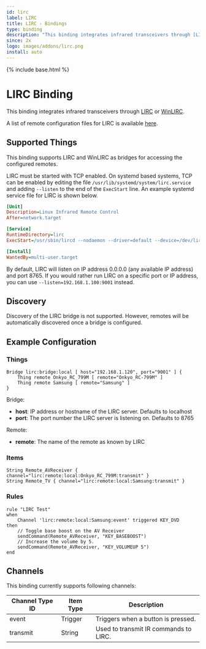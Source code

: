 ```yaml
---
id: lirc
label: LIRC
title: LIRC - Bindings
type: binding
description: "This binding integrates infrared transceivers through [LIRC](http://www.lirc.org) or [WinLIRC](http://winlirc.sourceforge.net)."
since: 2x
logo: images/addons/lirc.png
install: auto
---
```


<!-- Attention authors: Do not edit directly. Please add your changes to the appropriate source repository -->

{% include base.html %}

# LIRC Binding

This binding integrates infrared transceivers through [LIRC](http://www.lirc.org) or [WinLIRC](http://winlirc.sourceforge.net).

A list of remote configuration files for LIRC is available [here](http://lirc-remotes.sourceforge.net/remotes-table.html).


## Supported Things

This binding supports LIRC and WinLIRC as bridges for accessing the configured remotes.

LIRC must be started with TCP enabled. On systemd based systems, TCP can be enabled by editing the file
`/usr/lib/systemd/system/lirc.service` and adding `--listen` to the end of the `ExecStart` line. An example
systemd service file for LIRC is shown below.

```ini
[Unit]
Description=Linux Infrared Remote Control
After=network.target

[Service]
RuntimeDirectory=lirc
ExecStart=/usr/sbin/lircd --nodaemon --driver=default --device=/dev/lirc0 --listen

[Install]
WantedBy=multi-user.target
```

By default, LIRC will listen on IP address 0.0.0.0 (any available IP address) and port 8765. If you would
rather run LIRC on a specific port or IP address, you can use `--listen=192.168.1.100:9001` instead.


## Discovery

Discovery of the LIRC bridge is not supported. However, remotes will be automatically discovered once
a bridge is configured.

## Example Configuration

### Things

```xtend
Bridge lirc:bridge:local [ host="192.168.1.120", port="9001" ] {
    Thing remote Onkyo_RC_799M [ remote="Onkyo_RC-799M" ]
    Thing remote Samsung [ remote="Samsung" ]
}
```

Bridge:
* **host**: IP address or hostname of the LIRC server. Defaults to localhost
* **port**: The port number the LIRC server is listening on. Defaults to 8765

Remote:
* **remote**: The name of the remote as known by LIRC

### Items

```xtend
String Remote_AVReceiver { channel="lirc:remote:local:Onkyo_RC_799M:transmit" }
String Remote_TV { channel="lirc:remote:local:Samsung:transmit" }
```

### Rules

```xtend
rule "LIRC Test"
when
    Channel 'lirc:remote:local:Samsung:event' triggered KEY_DVD
then
    // Toggle base boost on the AV Receiver
    sendCommand(Remote_AVReceiver, "KEY_BASEBOOST")
    // Increase the volume by 5.
    sendCommand(Remote_AVReceiver, "KEY_VOLUMEUP 5")
end
```


## Channels

This binding currently supports following channels:

| Channel Type ID | Item Type    | Description                           |
|-----------------|--------------|---------------------------------------|
| event           | Trigger      | Triggers when a button is pressed.    |
| transmit        | String       | Used to transmit IR commands to LIRC. |
